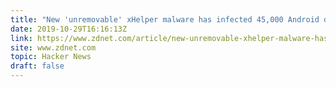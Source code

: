 ```yaml
---
title: "New 'unremovable' xHelper malware has infected 45,000 Android devices"
date: 2019-10-29T16:16:13Z
link: https://www.zdnet.com/article/new-unremovable-xhelper-malware-has-infected-45000-android-devices/?utm_medium=RSS&utm_source=hune
site: www.zdnet.com
topic: Hacker News
draft: false
---
```

